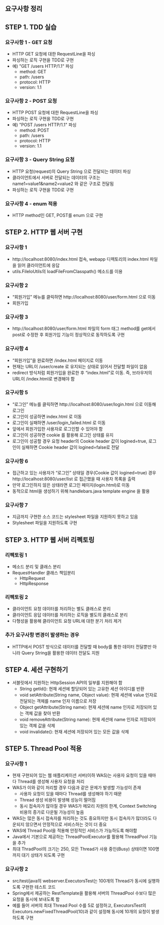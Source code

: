 ## 요구사항 정리

## STEP 1. TDD 실습
### 요구사항 1 - GET 요청
- HTTP GET 요청에 대한 RequestLine을 파싱
- 파싱하는 로직 구현을 TDD로 구현
- 예) "GET /users HTTP/1.1" 파싱
  - method: GET
  - path: /users
  - protocol: HTTP
  - version: 1.1
  
### 요구사항 2 - POST 요청
- HTTP POST 요청에 대한 RequestLine을 파싱
- 파싱하는 로직 구현을 TDD로 구현
- 예) "POST /users HTTP/1.1" 파싱
  - method: POST
  - path:  /users
  - protocol: HTTP
  - version: 1.1

### 요구사항 3 - Query String 요청
- HTTP 요청(request)의 Query String 으로 전달되는 데이터 파싱
- 클라이언트에서 서버로 전달되는 데이터의 구조는 name1=value1&name2=value2 와 같은 구조로 전달됨
- 파싱하는 로직 구현을 TDD로 구현

### 요구사항 4 - enum 적용
- HTTP method인 GET, POST를 enum 으로 구현 


## STEP 2. HTTP 웹 서버 구현
### 요구사항 1
- http://localhost:8080/index.html 접속, webapp 디렉토리의 index.html 파일을 읽어 클라이언트에 응답
- utils.FileIoUtils의 loadFileFromClasspath() 메소드를 이용

### 요구사항 2
- “회원가입” 메뉴를 클릭하면 http://localhost:8080/user/form.html 으로 이동 
- 회원가입

### 요구사항 3
- http://localhost:8080/user/form.html 파일의 form 태그 method를 get에서 post로 수정한 후 회원가입 기능이 정상적으로 동작하도록 구현

### 요구사항 4
- “회원가입”을 완료하면 /index.html 페이지로 이동
- 현재는 URL이 /user/create 로 유지되는 상태로 읽어서 전달할 파일이 없음
- redirect 방식처럼 회원가입을 완료한 후 “index.html”로 이동. 즉, 브라우저의 URL이 /index.html로 변경해야 함

### 요구사항 5
- “로그인” 메뉴를 클릭하면 http://localhost:8080/user/login.html 으로 이동해 로그인
- 로그인이 성공하면 index.html 로 이동
- 로그인이 실패하면 /user/login_failed.html 로 이동
- 앞에서 회원가입한 사용자로 로그인할 수 있어야 함
- 로그인이 성공하면 cookie 를 활용해 로그인 상태를 유지
- 로그인이 성공할 경우 요청 header의 Cookie header 값이 logined=true, 로그인이 실패하면 Cookie 
  header 값이 logined=false로 전달

### 요구사항 6
- 접근하고 있는 사용자가 “로그인” 상태일 경우(Cookie 값이 logined=true) 경우 http://localhost:8080/user/list 로 접근했을 때 사용자 목록을 출력
- 만약 로그인하지 않은 상태라면 로그인 페이지(login.html)로 이동
- 동적으로 html을 생성하기 위해 handlebars.java template engine 을 활용

### 요구사항 7
- 지금까지 구현한 소스 코드는 stylesheet 파일을 지원하지 못하고 있음
- Stylesheet 파일을 지원하도록 구현


## STEP 3. HTTP 웹 서버 리펙토링
### 리펙토링 1 
- 메소드 분리 및 클래스 분리
- RequestHandler 클래스 책임분리
  - HttpRequest
  - HttpResponse
 
### 리펙토링 2
- 클라이언트 요청 데이터를 처리하는 별도 클래스로 분리
- 클라이언트 응답 데이터를 처리하는 로직을 별도의 클래스로 분리
- 다형성을 활용해 클라이언트 요청 URL에 대한 분기 처리 제거

### 추가 요구사항 변경이 발생하는 경우
- HTTP에서 POST 방식으로 데이터를 전달할 때 body를 통한 데이터 전달뿐만 아니라 Query String을 활용한 데이터 전달도 지원


## STEP 4. 세션 구현하기
- 서블릿에서 지원하는 HttpSession API의 일부를 지원해야 함
  - String getId(): 현재 세션에 할당되어 있는 고유한 세션 아이디를 반환 
  - void setAttribute(String name, Object value): 현재 세션에 value 인자로 전달되는 객체를 name 인자 이름으로 저장 
  - Object getAttribute(String name): 현재 세션에 name 인자로 저장되어 있는 객체 값을 찾아 반환 
  - void removeAttribute(String name): 현재 세션에 name 인자로 저장되어 있는 객체 값을 삭제 
  - void invalidate(): 현재 세션에 저장되어 있는 모든 값을 삭제


## STEP 5. Thread Pool 적용
### 요구사항 1
- 현재 구현되어 있는 웹 애플리케이션 서버(이하 WAS)는 사용자 요청이 있을 때마다 Thread를 생성해 사용자 요청을 처리
- WAS가 이와 같이 처리할 경우 다음과 같은 문제가 발생할 가능성이 존재
  - 사용자 요청이 있을 때마다 Thread를 생성해야 하기 때문 
  - Thread 생성 비용이 발생해 성능이 떨어짐
  - 동시 접속자가 많아질 경우 WAS가 메모리 자원의 한계, Context Switching 비용의 증가로 다운될 가능성이 높음
- WAS는 많은 동시 접속자를 처리하는 것도 중요하지만 동시 접속자가 많더라도 다운되지 않으면서 안정적으로 서비스하는 것이 더 중요
- WAS에 Thread Pool을 적용해 안정적인 서비스가 가능하도록 해야함
- Java에서 기본으로 제공하는 ThreadPoolExecutor를 활용해 ThreadPool 기능을 추가
- 최대 ThradPool의 크기는 250, 모든 Thread가 사용 중인(Busy) 상태이면 100명까지 대기 상태가 되도록 구현

### 요구사항 2
- src/test/java의 webserver.ExecutorsTest는 100개의 Thread가 동시에 실행하도록 구현한 테스트 코드
- Spring에서 제공하는 RestTemplate을 활용해 서버의 ThreadPool 수보다 많은 요청을 동시에 보내도록 함
- 예를 들어 서버의 최대 Thread Pool 수를 5로 설정하고, ExecutorsTest의 Executors.newFixedThreadPool(10)과 같이 설정해 동시에 10개의 요청이 발생하도록 구현








